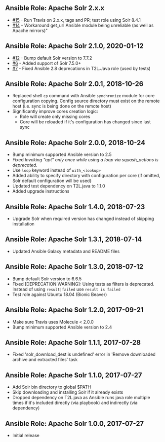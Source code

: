 ## Ansible Role: Apache Solr 2.x.x

- [#15](https://github.com/T2L/ansible-role-solr/issues/15) - Run Travis on 2.x.x, tags and PR; test role using Solr 8.4.1
- [#14](https://github.com/T2L/ansible-role-solr/issues/14) - Workaround get_url Ansible module being unreliable (as well as Apache mirrors)"

## Ansible Role: Apache Solr 2.1.0, 2020-01-12

- [#12](https://github.com/T2L/ansible-role-solr/issues/12) - Bump default Solr version to 7.7.2
- [#6](https://github.com/T2L/ansible-role-solr/issues/6) - Added support of Solr 7.5.0+
- [#7](https://github.com/T2L/ansible-role-solr/issues/7) - Fixed Ansible 2.8 deprecations in T2L.Java role (used by tests)

## Ansible Role: Apache Solr 2.0.1, 2018-10-26

- Replaced shell `cp` command with Ansible `synchronize` module for core configuration copying. Config source directory must exist on the remote host (i.e. sync is being done on the remote host)
- Significantly improve cores creation logic:
    * Role will create only missing cores
    * Core will be reloaded if it's configuration has changed since last sync

## Ansible Role: Apache Solr 2.0.0, 2018-10-24

- Bump minimum supported Ansible version to 2.5
- Fixed _Invoking "apt" only once while using a loop via squash_actions is deprecated._
- Use `loop` keyword instead of `with_<lookup>`
- Added ability to specify directory with configuration per core (if omitted, Solr default configuration will be used)
- Updated test dependency on T2L.java to 1.1.0
- Added upgrade instructions

## Ansible Role: Apache Solr 1.4.0, 2018-07-23

- Upgrade Solr when required version has changed instead of skipping installation

## Ansible Role: Apache Solr 1.3.1, 2018-07-14

- Updated Ansible Galaxy metadata and README files

## Ansible Role: Apache Solr 1.3.0, 2018-07-12

- Bump default Solr version to 6.6.5
- Fixed [DEPRECATION WARNING]: Using tests as filters is deprecated. Instead of using `result|failed` use `result is failed`
- Test role against Ubuntu 18.04 (Bionic Beaver)

## Ansible Role: Apache Solr 1.2.0, 2017-09-21

- Make sure Travis uses Molecule < 2.0.0
- Bump minimum supported Ansible version to 2.4

## Ansible Role: Apache Solr 1.1.1, 2017-07-28

- Fixed 'solr_download_dest is undefined' error in 'Remove downloaded archive and extracted files' task

## Ansible Role: Apache Solr 1.1.0, 2017-07-27

- Add Solr bin directory to global $PATH
- Skip downloading and installing Solr if it already exists
- Dropped dependency on T2L.java as Ansible runs java role multiple times if it's included directly (via playbook) and indirectly (via dependency)

## Ansible Role: Apache Solr 1.0.0, 2017-07-27

- Initial release
